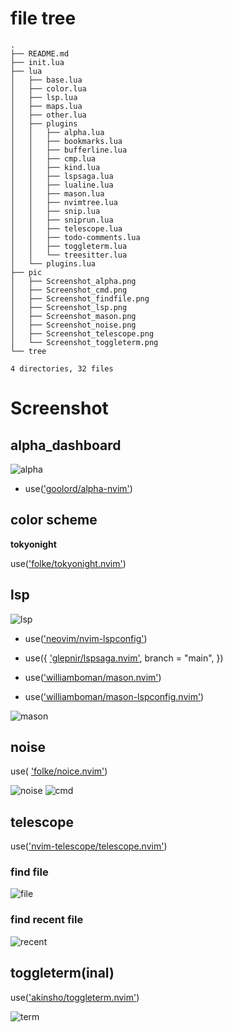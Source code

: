 # file tree

```tree
.
├── README.md
├── init.lua
├── lua
│   ├── base.lua
│   ├── color.lua
│   ├── lsp.lua
│   ├── maps.lua
│   ├── other.lua
│   ├── plugins
│   │   ├── alpha.lua
│   │   ├── bookmarks.lua
│   │   ├── bufferline.lua
│   │   ├── cmp.lua
│   │   ├── kind.lua
│   │   ├── lspsaga.lua
│   │   ├── lualine.lua
│   │   ├── mason.lua
│   │   ├── nvimtree.lua
│   │   ├── snip.lua
│   │   ├── sniprun.lua
│   │   ├── telescope.lua
│   │   ├── todo-comments.lua
│   │   ├── toggleterm.lua
│   │   └── treesitter.lua
│   └── plugins.lua
├── pic
│   ├── Screenshot_alpha.png
│   ├── Screenshot_cmd.png
│   ├── Screenshot_findfile.png
│   ├── Screenshot_lsp.png
│   ├── Screenshot_mason.png
│   ├── Screenshot_noise.png
│   ├── Screenshot_telescope.png
│   └── Screenshot_toggleterm.png
└── tree

4 directories, 32 files
```

# Screenshot

## alpha_dashboard

![alpha](pic/Screenshot_alpha.png)

* use(['goolord/alpha-nvim'](https://github.com/goolord/alpha-nvim))

## color scheme

**tokyonight**

use(['folke/tokyonight.nvim'](https://github.com/folke/tokyonight.nvim))

## lsp

![lsp](pic/Screenshot_lsp.png)

* use(['neovim/nvim-lspconfig'](https://github.com/neovim/nvim-lspconfig))
* use({
    ['glepnir/lspsaga.nvim'](https://github.com/glepnir/lspsaga.nvim),
    branch = "main",
  })

* use(['williamboman/mason.nvim'](https://github.com/williamboman/mason.nvim))
* use(['williamboman/mason-lspconfig.nvim'](williamboman/mason-lspconfig.nvim))

![mason](pic/Screenshot_mason.png)

## noise

use( ['folke/noice.nvim'](https://github.com/folke/noice.nvim))

![noise](pic/Screenshot_noise.png)
![cmd](pic/Screenshot_cmd.png)

## telescope

use(['nvim-telescope/telescope.nvim'](https://github.com/nvim-telescope/telescope.nvim))

### find file

![file](pic/Screenshot_findfile.png)

### find recent file

![recent](pic/Screenshot_telescope.png)

## toggleterm(inal)

use(['akinsho/toggleterm.nvim'](https://github.com/akinsho/toggleterm.nvim))

![term](pic/Screenshot_toggleterm.png)


